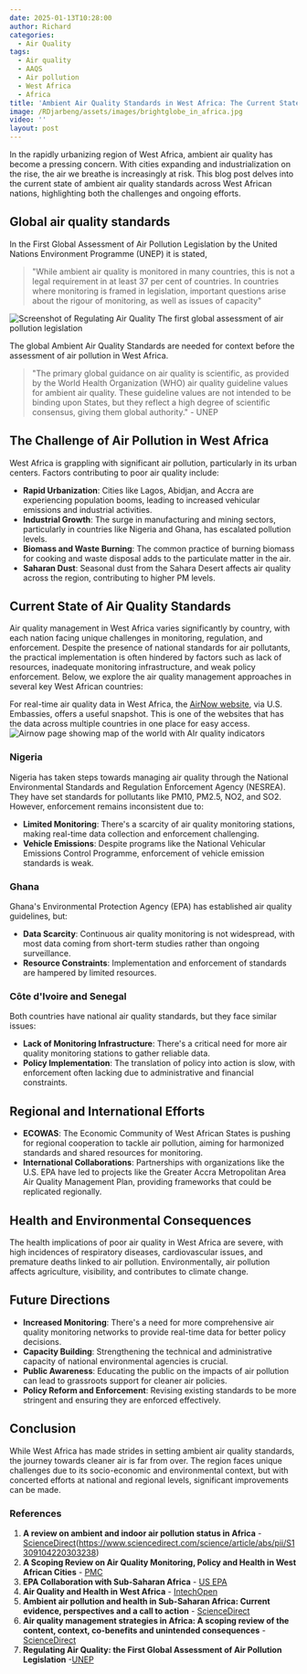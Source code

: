 ```yaml
---
date: 2025-01-13T10:28:00
author: Richard
categories:
  - Air Quality
tags:
  - Air quality
  - AAQS
  - Air pollution
  - West Africa
  - Africa
title: 'Ambient Air Quality Standards in West Africa: The Current State (2025)'
image: /RDjarbeng/assets/images/brightglobe_in_africa.jpg
video: ''
layout: post
---
```

In the rapidly urbanizing region of West Africa, ambient air quality has become a pressing concern. With cities expanding and industrialization on the rise, the air we breathe is increasingly at risk. This blog post delves into the current state of ambient air quality standards across West African nations, highlighting both the challenges and ongoing efforts.

## Global air quality standards

In the First Global Assessment of Air Pollution Legislation by the United Nations Environment Programme (UNEP) it is stated,

> "While ambient air quality is monitored in many countries, this is not a legal requirement in at least 37 per cent of countries. In countries where monitoring is framed in legislation, important questions arise about the rigour of monitoring, as well as issues of capacity"

![Screenshot of Regulating Air Quality The first global assessment of air pollution legislation](/RDjarbeng/assets/images/global_assessment_air_pollution.png "Regulating Air Quality The first global assessment of air pollution legislation")

The global Ambient Air Quality Standards are needed for context before the assessment of air pollution in West Africa.

> "The primary global guidance on air quality is scientific, as provided by the World Health Organization (WHO) air quality guideline values for ambient air quality. These guideline values are not intended to be binding upon States, but they reflect a high degree of scientific consensus, giving them global authority." - UNEP

## The Challenge of Air Pollution in West Africa

West Africa is grappling with significant air pollution, particularly in its urban centers. Factors contributing to poor air quality include:

- **Rapid Urbanization**: Cities like Lagos, Abidjan, and Accra are experiencing population booms, leading to increased vehicular emissions and industrial activities.
- **Industrial Growth**: The surge in manufacturing and mining sectors, particularly in countries like Nigeria and Ghana, has escalated pollution levels.
- **Biomass and Waste Burning**: The common practice of burning biomass for cooking and waste disposal adds to the particulate matter in the air.
- **Saharan Dust**: Seasonal dust from the Sahara Desert affects air quality across the region, contributing to higher PM levels.

## Current State of Air Quality Standards

Air quality management in West Africa varies significantly by country, with each nation facing unique challenges in monitoring, regulation, and enforcement. Despite the presence of national standards for air pollutants, the practical implementation is often hindered by factors such as lack of resources, inadequate monitoring infrastructure, and weak policy enforcement. Below, we explore the air quality management approaches in several key West African countries:

For real-time air quality data in West Africa, the [AirNow website](https://www.airnow.gov/international/us-embassies-and-consulates/), via U.S. Embassies, offers a useful snapshot. This is one of the websites that has the data across multiple countries in one place for easy access.
![Airnow page showing map of the world with AIr quality indicators](/RDjarbeng/assets/images/airnow_africa.png "Map of the world with AIr quality indicators across different US embassises")

### Nigeria

Nigeria has taken steps towards managing air quality through the National Environmental Standards and Regulation Enforcement Agency (NESREA). They have set standards for pollutants like PM10, PM2.5, NO2, and SO2. However, enforcement remains inconsistent due to:

- **Limited Monitoring**: There's a scarcity of air quality monitoring stations, making real-time data collection and enforcement challenging.
- **Vehicle Emissions**: Despite programs like the National Vehicular Emissions Control Programme, enforcement of vehicle emission standards is weak.

### Ghana

Ghana's Environmental Protection Agency (EPA) has established air quality guidelines, but:

- **Data Scarcity**: Continuous air quality monitoring is not widespread, with most data coming from short-term studies rather than ongoing surveillance.
- **Resource Constraints**: Implementation and enforcement of standards are hampered by limited resources.

### Côte d'Ivoire and Senegal

Both countries have national air quality standards, but they face similar issues:

- **Lack of Monitoring Infrastructure**: There's a critical need for more air quality monitoring stations to gather reliable data.
- **Policy Implementation**: The translation of policy into action is slow, with enforcement often lacking due to administrative and financial constraints.

## Regional and International Efforts

- **ECOWAS**: The Economic Community of West African States is pushing for regional cooperation to tackle air pollution, aiming for harmonized standards and shared resources for monitoring.
- **International Collaborations**: Partnerships with organizations like the U.S. EPA have led to projects like the Greater Accra Metropolitan Area Air Quality Management Plan, providing frameworks that could be replicated regionally.

## Health and Environmental Consequences

The health implications of poor air quality in West Africa are severe, with high incidences of respiratory diseases, cardiovascular issues, and premature deaths linked to air pollution. Environmentally, air pollution affects agriculture, visibility, and contributes to climate change.

## Future Directions

- **Increased Monitoring**: There's a need for more comprehensive air quality monitoring networks to provide real-time data for better policy decisions.
- **Capacity Building**: Strengthening the technical and administrative capacity of national environmental agencies is crucial.
- **Public Awareness**: Educating the public on the impacts of air pollution can lead to grassroots support for cleaner air policies.
- **Policy Reform and Enforcement**: Revising existing standards to be more stringent and ensuring they are enforced effectively.

## Conclusion

While West Africa has made strides in setting ambient air quality standards, the journey towards cleaner air is far from over. The region faces unique challenges due to its socio-economic and environmental context, but with concerted efforts at national and regional levels, significant improvements can be made. 

### References

1. **A review on ambient and indoor air pollution status in Africa** - [ScienceDirect](https://www.sciencedirect.com/science/article/pii/S0269749118329411)(https://www.sciencedirect.com/science/article/abs/pii/S1309104220303238)
2. **A Scoping Review on Air Quality Monitoring, Policy and Health in West African Cities** - [PMC](https://www.ncbi.nlm.nih.gov/pmc/articles/PMC10682804/)[](https://www.ncbi.nlm.nih.gov/pmc/articles/PMC7730241/)
3. **EPA Collaboration with Sub-Saharan Africa** - [US EPA](https://www.epa.gov/international-cooperation/epa-collaboration-sub-saharan-africa)[](https://www.epa.gov/international-cooperation/epa-collaboration-sub-saharan-africa)
4. **Air Quality and Health in West Africa** - [IntechOpen](https://www.intechopen.com/chapters/78062)[](https://www.intechopen.com/chapters/80743)
5. **Ambient air pollution and health in Sub-Saharan Africa: Current evidence, perspectives and a call to action** - [ScienceDirect](https://www.sciencedirect.com/science/article/pii/S0013935119300933)[](https://www.sciencedirect.com/science/article/pii/S0013935119301574)
6. **Air quality management strategies in Africa: A scoping review of the content, context, co-benefits and unintended consequences** - [ScienceDirect](https://www.sciencedirect.com/science/article/pii/S0048969720308944)[](https://www.sciencedirect.com/science/article/pii/S0160412022006365)
7.  **Regulating Air Quality: the First Global Assessment of Air Pollution Legislation** -[UNEP](https://www.unep.org/resources/report/regulating-air-quality-first-global-assessment-air-pollution-legislation)

